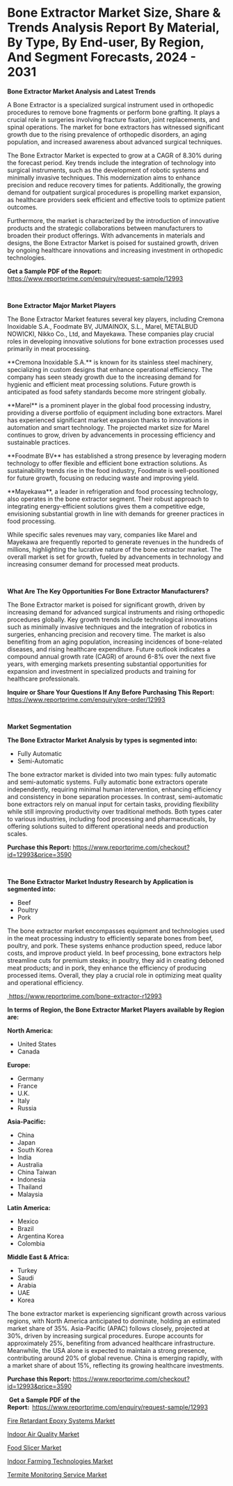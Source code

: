 <p><h1>Bone Extractor Market Size, Share & Trends Analysis Report By Material, By Type, By End-user, By Region, And Segment Forecasts, 2024 - 2031</h1></p><p><strong>Bone Extractor Market Analysis and Latest Trends</strong></p>
<p><p>A Bone Extractor is a specialized surgical instrument used in orthopedic procedures to remove bone fragments or perform bone grafting. It plays a crucial role in surgeries involving fracture fixation, joint replacements, and spinal operations. The market for bone extractors has witnessed significant growth due to the rising prevalence of orthopedic disorders, an aging population, and increased awareness about advanced surgical techniques.</p><p>The Bone Extractor Market is expected to grow at a CAGR of 8.30% during the forecast period. Key trends include the integration of technology into surgical instruments, such as the development of robotic systems and minimally invasive techniques. This modernization aims to enhance precision and reduce recovery times for patients. Additionally, the growing demand for outpatient surgical procedures is propelling market expansion, as healthcare providers seek efficient and effective tools to optimize patient outcomes. </p><p>Furthermore, the market is characterized by the introduction of innovative products and the strategic collaborations between manufacturers to broaden their product offerings. With advancements in materials and designs, the Bone Extractor Market is poised for sustained growth, driven by ongoing healthcare innovations and increasing investment in orthopedic technologies.</p></p>
<p><strong>Get a Sample PDF of the Report:&nbsp;</strong> <a href="https://www.reportprime.com/enquiry/request-sample/12993?utm_campaign=24&utm_medium=2&utm_source=Github&utm_content=ia&utm_term=25112024&utm_id=bone-extractor">https://www.reportprime.com/enquiry/request-sample/12993</a></p>
<p>&nbsp;</p>
<p><strong>Bone Extractor Major Market Players</strong></p>
<p><p>The Bone Extractor Market features several key players, including Cremona Inoxidable S.A., Foodmate BV, JUMAINOX, S.L., Marel, METALBUD NOWICKI, Nikko Co., Ltd, and Mayekawa. These companies play crucial roles in developing innovative solutions for bone extraction processes used primarily in meat processing.</p><p>**Cremona Inoxidable S.A.** is known for its stainless steel machinery, specializing in custom designs that enhance operational efficiency. The company has seen steady growth due to the increasing demand for hygienic and efficient meat processing solutions. Future growth is anticipated as food safety standards become more stringent globally.</p><p>**Marel** is a prominent player in the global food processing industry, providing a diverse portfolio of equipment including bone extractors. Marel has experienced significant market expansion thanks to innovations in automation and smart technology. The projected market size for Marel continues to grow, driven by advancements in processing efficiency and sustainable practices.</p><p>**Foodmate BV** has established a strong presence by leveraging modern technology to offer flexible and efficient bone extraction solutions. As sustainability trends rise in the food industry, Foodmate is well-positioned for future growth, focusing on reducing waste and improving yield.</p><p>**Mayekawa**, a leader in refrigeration and food processing technology, also operates in the bone extractor segment. Their robust approach to integrating energy-efficient solutions gives them a competitive edge, envisioning substantial growth in line with demands for greener practices in food processing.</p><p>While specific sales revenues may vary, companies like Marel and Mayekawa are frequently reported to generate revenues in the hundreds of millions, highlighting the lucrative nature of the bone extractor market. The overall market is set for growth, fueled by advancements in technology and increasing consumer demand for processed meat products.</p></p>
<p>&nbsp;</p>
<p><strong>What Are The Key Opportunities For Bone Extractor Manufacturers?</strong></p>
<p><p>The Bone Extractor market is poised for significant growth, driven by increasing demand for advanced surgical instruments and rising orthopedic procedures globally. Key growth trends include technological innovations such as minimally invasive techniques and the integration of robotics in surgeries, enhancing precision and recovery time. The market is also benefiting from an aging population, increasing incidences of bone-related diseases, and rising healthcare expenditure. Future outlook indicates a compound annual growth rate (CAGR) of around 6-8% over the next five years, with emerging markets presenting substantial opportunities for expansion and investment in specialized products and training for healthcare professionals.</p></p>
<p><strong>Inquire or Share Your Questions If Any Before Purchasing This Report:</strong> <a href="https://www.reportprime.com/enquiry/pre-order/12993?utm_campaign=24&utm_medium=2&utm_source=Github&utm_content=ia&utm_term=25112024&utm_id=bone-extractor">https://www.reportprime.com/enquiry/pre-order/12993</a></p>
<p>&nbsp;</p>
<p><strong>Market Segmentation</strong></p>
<p><strong>The Bone Extractor Market Analysis by types is segmented into:</strong></p>
<p><ul><li>Fully Automatic</li><li>Semi-Automatic</li></ul></p>
<p><p>The bone extractor market is divided into two main types: fully automatic and semi-automatic systems. Fully automatic bone extractors operate independently, requiring minimal human intervention, enhancing efficiency and consistency in bone separation processes. In contrast, semi-automatic bone extractors rely on manual input for certain tasks, providing flexibility while still improving productivity over traditional methods. Both types cater to various industries, including food processing and pharmaceuticals, by offering solutions suited to different operational needs and production scales.</p></p>
<p><strong>Purchase this Report:&nbsp;</strong><a href="https://www.reportprime.com/checkout?id=12993&price=3590&utm_campaign=24&utm_medium=2&utm_source=Github&utm_content=ia&utm_term=25112024&utm_id=bone-extractor">https://www.reportprime.com/checkout?id=12993&price=3590</a></p>
<p>&nbsp;</p>
<p><strong>The Bone Extractor Market Industry Research by Application is segmented into:</strong></p>
<p><ul><li>Beef</li><li>Poultry</li><li>Pork</li></ul></p>
<p><p>The bone extractor market encompasses equipment and technologies used in the meat processing industry to efficiently separate bones from beef, poultry, and pork. These systems enhance production speed, reduce labor costs, and improve product yield. In beef processing, bone extractors help streamline cuts for premium steaks; in poultry, they aid in creating deboned meat products; and in pork, they enhance the efficiency of producing processed items. Overall, they play a crucial role in optimizing meat quality and operational efficiency.</p></p>
<p><a href="https://www.reportprime.com/bone-extractor-r12993?utm_campaign=24&utm_medium=2&utm_source=Github&utm_content=ia&utm_term=25112024&utm_id=bone-extractor">&nbsp;https://www.reportprime.com/bone-extractor-r12993</a></p>
<p><strong>In terms of Region, the Bone Extractor Market Players available by Region are:</strong></p>
<p>
    <p> <strong> North America: </strong>
        <ul>
            <li>United States</li>
            <li>Canada</li>
        </ul>
        </p> 
    <p> <strong> Europe: </strong>
        <ul>
            <li>Germany</li>
            <li>France</li>
            <li>U.K.</li>
            <li>Italy</li>
            <li>Russia</li>
        </ul>
        </p> 
    <p> <strong> Asia-Pacific: </strong>
        <ul>
            <li>China</li>
            <li>Japan</li>
            <li>South Korea</li>
            <li>India</li>
            <li>Australia</li>
            <li>China Taiwan</li>
            <li>Indonesia</li>
            <li>Thailand</li>
            <li>Malaysia</li>
        </ul>
        </p> 
    <p> <strong> Latin America: </strong>
        <ul>
            <li>Mexico</li>
            <li>Brazil</li>
            <li>Argentina Korea</li>
            <li>Colombia</li>
        </ul>
        </p> 
    <p> <strong> Middle East & Africa: </strong>
        <ul>
            <li>Turkey</li>
            <li>Saudi</li>
            <li>Arabia</li>
            <li>UAE</li>
            <li>Korea</li>
        </ul>
    </p>
    </p>
<p><p>The bone extractor market is experiencing significant growth across various regions, with North America anticipated to dominate, holding an estimated market share of 35%. Asia-Pacific (APAC) follows closely, projected at 30%, driven by increasing surgical procedures. Europe accounts for approximately 25%, benefiting from advanced healthcare infrastructure. Meanwhile, the USA alone is expected to maintain a strong presence, contributing around 20% of global revenue. China is emerging rapidly, with a market share of about 15%, reflecting its growing healthcare investments.</p></p>
<p><strong>Purchase this Report: </strong><a href="https://www.reportprime.com/checkout?id=12993&price=3590&utm_campaign=24&utm_medium=2&utm_source=Github&utm_content=ia&utm_term=25112024&utm_id=bone-extractor">https://www.reportprime.com/checkout?id=12993&price=3590</a></p>
<p>&nbsp;<strong>Get a Sample PDF of the Report:&nbsp;&nbsp;</strong><a href="https://www.reportprime.com/enquiry/request-sample/12993?utm_campaign=24&utm_medium=2&utm_source=Github&utm_content=ia&utm_term=25112024&utm_id=bone-extractor">https://www.reportprime.com/enquiry/request-sample/12993</a></p>
<p><strong></strong></p>
<p><p><a href="https://issuu.com/reportprime-2/docs/fire-retardant-epoxy-systems-market_0ddc6755f6068a?utm_campaign=24&utm_medium=2&utm_source=Github&utm_content=ia&utm_term=25112024&utm_id=bone-extractor">Fire Retardant Epoxy Systems Market</a></p><p><a href="https://www.linkedin.com/pulse/based-recent-market-research-indoor-air-quality-set-experience-aqtyc?utm_campaign=24&utm_medium=2&utm_source=Github&utm_content=ia&utm_term=25112024&utm_id=bone-extractor">Indoor Air Quality Market</a></p><p><a href="https://github.com/elizabethdagraca/Market-Research-Report-List-5/blob/main/food-slicer-market.md?utm_campaign=24&utm_medium=2&utm_source=Github&utm_content=ia&utm_term=25112024&utm_id=bone-extractor">Food Slicer Market</a></p><p><a href="https://www.linkedin.com/pulse/indoor-farming-technologies-market-research-report-growth-r7p3c?utm_campaign=24&utm_medium=2&utm_source=Github&utm_content=ia&utm_term=25112024&utm_id=bone-extractor">Indoor Farming Technologies Market</a></p><p><a href="https://issuu.com/reportprime-2/docs/termite-monitoring-service-market-s_e5302af4162b83?utm_campaign=24&utm_medium=2&utm_source=Github&utm_content=ia&utm_term=25112024&utm_id=bone-extractor">Termite Monitoring Service Market</a></p></p>